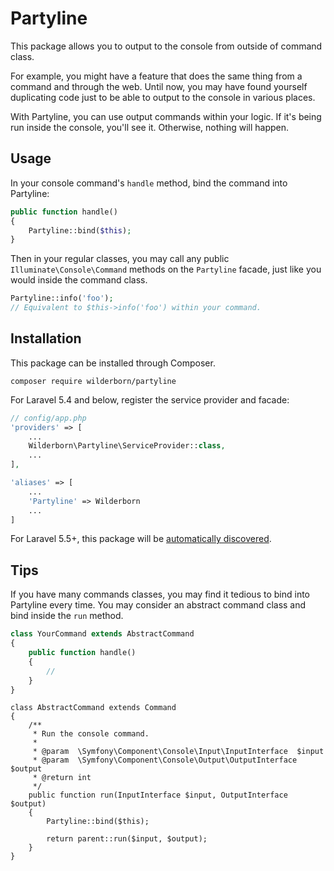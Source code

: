 # Partyline

This package allows you to output to the console from outside of command class.

For example, you might have a feature that does the same thing from a command and through the web.
Until now, you may have found yourself duplicating code just to be able to output to the console in various places.

With Partyline, you can use output commands within your logic. If it's being run inside the console, you'll see it. Otherwise, nothing will happen.

## Usage

In your console command's `handle` method, bind the command into Partyline:

``` php
public function handle()
{
	Partyline::bind($this);
}
```

Then in your regular classes, you may call any public `Illuminate\Console\Command` methods on the `Partyline` facade, just like you would inside the command class.

``` php
Partyline::info('foo');
// Equivalent to $this->info('foo') within your command.
```

## Installation

This package can be installed through Composer.

```
composer require wilderborn/partyline
```

For Laravel 5.4 and below, register the service provider and facade:

``` php
// config/app.php
'providers' => [
	...
	Wilderborn\Partyline\ServiceProvider::class,
	...
],

'aliases' => [
	...
	'Partyline' => Wilderborn
	...
]
```

For Laravel 5.5+, this package will be [automatically discovered](https://medium.com/@taylorotwell/package-auto-discovery-in-laravel-5-5-ea9e3ab20518).

## Tips

If you have many commands classes, you may find it tedious to bind into Partyline every time. You may consider an abstract command class and bind inside the `run` method.

``` php
class YourCommand extends AbstractCommand
{
	public function handle()
	{
		//
	}
}
```

```
class AbstractCommand extends Command
{
    /**
     * Run the console command.
     *
     * @param  \Symfony\Component\Console\Input\InputInterface  $input
     * @param  \Symfony\Component\Console\Output\OutputInterface  $output
     * @return int
     */
    public function run(InputInterface $input, OutputInterface $output)
    {
        Partyline::bind($this);

        return parent::run($input, $output);
    }
}
```
